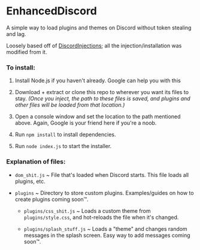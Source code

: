 # EnhancedDiscord
A simple way to load plugins and themes on Discord without token stealing and lag.

Loosely based off of [DiscordInjections](https://github.com/DiscordInjections/DiscordInjections/); all the injection/installation was modified from it.

### To install: 

1. Install Node.js if you haven't already. Google can help you with this

2. Download + extract or clone this repo to wherever you want its files to stay.
  *(Once you inject, the path to these files is saved, and plugins and other files will be loaded from that location.)*
  
3. Open a console window and set the location to the path mentioned above. Again, Google is your friend here if you're a noob.

4. Run `npm install` to install dependencies.

5. Run `node index.js` to start the installer.

### Explanation of files:

- `dom_shit.js` ~ File that's loaded when Discord starts. This file loads all plugins, etc.

- `plugins` ~ Directory to store custom plugins. Examples/guides on how to create plugins coming soon:tm:.

   - `plugins/css_shit.js` ~ Loads a custom theme from `plugins/style.css`, and hot-reloads the file when it's changed.
   
   - `plugins/splash_stuff.js` ~ Loads a "theme" and changes random messages in the splash screen. Easy way to add messages coming soon:tm:.
   
